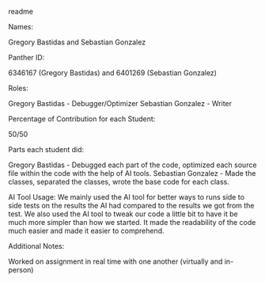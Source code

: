 readme

Names:

Gregory Bastidas and Sebastian Gonzalez

Panther ID:

6346167 (Gregory Bastidas) and 6401269 (Sebastian Gonzalez)

Roles:
	
Gregory Bastidas - Debugger/Optimizer
Sebastian Gonzalez - Writer

Percentage of Contribution for each Student:

50/50

Parts each student did:

Gregory Bastidas - Debugged each part of the code, optimized each source file within the code with the help of AI tools.
Sebastian Gonzalez - Made the classes, separated the classes, wrote the base code for each class.

AI Tool Usage:
We mainly used the AI tool for better ways to runs side to side tests on the results the AI had compared to the results we got from the test. We also used the AI tool
to tweak our code a little bit to have it be much more simpler than how we started. It made the readability of the code much easier and made it easier to comprehend.

Additional Notes:

Worked on assignment in real time with one another (virtually and in-person)
